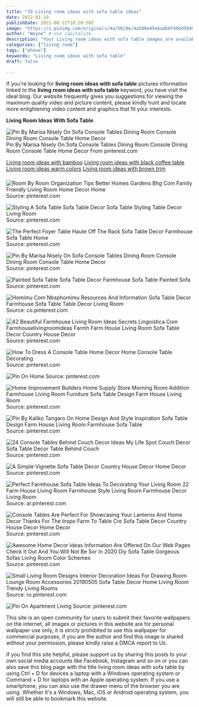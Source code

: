 ```yaml
---
title: "39 Living room ideas with sofa table ideas"
date: 2022-01-19
publishDate: 2022-08-22T18:20:50Z
image: "https://i.pinimg.com/originals/4a/58/0e/4a580e45e6adb6f40dd504985d62cb0c.jpg"
author: "Wayne" # use capitalize
description: "Your Living room ideas with sofa table images are available in this site. Living room ideas with sofa table are a topic that is being searched for and liked by netizens now. You can Get the Living room ideas with sofa table files here. Get all royalty-free images."
categories: ["living room"]
tags: ["phone"]
keywords: "Living room ideas with sofa table"
draft: false

---
```


If you're looking for **living room ideas with sofa table** pictures information linked to the **living room ideas with sofa table** keyword, you have visit the ideal  blog.  Our website frequently  gives you  suggestions  for viewing  the maximum  quality video and picture  content, please kindly hunt and locate more enlightening video content and graphics  that fit your interests.

**Living Room Ideas With Sofa Table**. 

![Pin By Marisa Nisely On Sofa Console Tables Dining Room Console Dining Room Console Table Home Decor](https://i.pinimg.com/originals/37/4c/4f/374c4f35c70e06ef32d61004d8c9b7c3.jpg "Pin By Marisa Nisely On Sofa Console Tables Dining Room Console Dining Room Console Table Home Decor")
Pin By Marisa Nisely On Sofa Console Tables Dining Room Console Dining Room Console Table Home Decor From pinterest.com

[Living room ideas with bamboo](/living-room-ideas-with-bamboo/)
[Living room ideas with black coffee table](/living-room-ideas-with-black-coffee-table/)
[Living room ideas warm colors](/living-room-ideas-warm-colors/)
[Living room ideas with brown trim](/living-room-ideas-with-brown-trim/)



### 

 


![Room By Room Organization Tips Better Homes Gardens Bhg Com Family Friendly Living Room Home Decor Home](https://i.pinimg.com/originals/cd/a3/c8/cda3c8ad1aae515a303cad857100657e.jpg "Room By Room Organization Tips Better Homes Gardens Bhg Com Family Friendly Living Room Home Decor Home")
Source: pinterest.com

 

![Styling A Sofa Table Sofa Table Decor Sofa Table Styling Table Decor Living Room](https://i.pinimg.com/originals/46/59/11/4659111138468415b7e503e254ac3a39.jpg "Styling A Sofa Table Sofa Table Decor Sofa Table Styling Table Decor Living Room")
Source: pinterest.com

 

![The Perfect Foyer Table Haute Off The Rack Sofa Table Decor Farmhouse Sofa Table Home](https://i.pinimg.com/736x/5d/28/59/5d2859ad2a6da3779919520b6570b77b.jpg "The Perfect Foyer Table Haute Off The Rack Sofa Table Decor Farmhouse Sofa Table Home")
Source: pinterest.com

 

![Pin By Marisa Nisely On Sofa Console Tables Dining Room Console Dining Room Console Table Home Decor](https://i.pinimg.com/originals/37/4c/4f/374c4f35c70e06ef32d61004d8c9b7c3.jpg "Pin By Marisa Nisely On Sofa Console Tables Dining Room Console Dining Room Console Table Home Decor")
Source: pinterest.com

 

![Painted Sofa Table Sofa Table Decor Farmhouse Sofa Table Painted Sofa](https://i.pinimg.com/474x/66/54/02/6654024787e582565cd8f688e6355574.jpg "Painted Sofa Table Sofa Table Decor Farmhouse Sofa Table Painted Sofa")
Source: pinterest.com

 

![Homimu Com Nbsphomimu Resources And Information Sofa Table Decor Farmhouse Sofa Table Table Decor Living Room](https://i.pinimg.com/originals/d0/c7/f4/d0c7f424ded176ebd99d8a903f50e9cf.jpg "Homimu Com Nbsphomimu Resources And Information Sofa Table Decor Farmhouse Sofa Table Table Decor Living Room")
Source: co.pinterest.com

 

![42 Beautiful Farmhouse Living Room Ideas Secrets Lingoistica Com Farmhouselivingroomideas Farmh Farm House Living Room Sofa Table Decor Country House Decor](https://i.pinimg.com/736x/11/36/72/1136720ef705fb9d2738541439a7f7a9.jpg "42 Beautiful Farmhouse Living Room Ideas Secrets Lingoistica Com Farmhouselivingroomideas Farmh Farm House Living Room Sofa Table Decor Country House Decor")
Source: pinterest.com

 

![How To Dress A Console Table Home Decor Home Console Table Decorating](https://i.pinimg.com/474x/0d/4c/6b/0d4c6bb047b7bbacbcec604991a884f6--entry-tables-console-tables.jpg "How To Dress A Console Table Home Decor Home Console Table Decorating")
Source: pinterest.com

 

![Pin On Home](https://i.pinimg.com/originals/ed/e9/8f/ede98fc9d121521abceb216379321c7e.jpg "Pin On Home")
Source: pinterest.com

 

![Home Improvement Builders Home Supply Store Morning Room Addition Farmhouse Living Room Furniture Sofa Table Design Farm House Living Room](https://i.pinimg.com/originals/87/f3/37/87f3376c301360b1d11f2eca597ba486.jpg "Home Improvement Builders Home Supply Store Morning Room Addition Farmhouse Living Room Furniture Sofa Table Design Farm House Living Room")
Source: pinterest.com

 

![Pin By Kaliko Tangaro On Home Design And Style Inspiration Sofa Table Design Farm House Living Room Farmhouse Sofa Table](https://i.pinimg.com/originals/18/49/d4/1849d400a7d808a502f0b8e284e7e153.jpg "Pin By Kaliko Tangaro On Home Design And Style Inspiration Sofa Table Design Farm House Living Room Farmhouse Sofa Table")
Source: pinterest.com

 

![24 Console Tables Behind Couch Decor Ideas My Life Spot Couch Decor Sofa Table Decor Table Behind Couch](https://i.pinimg.com/originals/25/60/9e/25609e952d39a17fc7046ab13ae0acd3.jpg "24 Console Tables Behind Couch Decor Ideas My Life Spot Couch Decor Sofa Table Decor Table Behind Couch")
Source: pinterest.com

 

![A Simple Vignette Sofa Table Decor Country House Decor Home Decor](https://i.pinimg.com/originals/f5/57/e9/f557e94aae51da682e0fef4b23506a4d.jpg "A Simple Vignette Sofa Table Decor Country House Decor Home Decor")
Source: pinterest.com

 

![Perfect Farmhouse Sofa Table Ideas To Decorating Your Living Room 22 Farm House Living Room Farmhouse Style Living Room Farmhouse Decor Living Room](https://i.pinimg.com/736x/bd/6a/12/bd6a12cf98444ed35ab3796aca5536e5.jpg "Perfect Farmhouse Sofa Table Ideas To Decorating Your Living Room 22 Farm House Living Room Farmhouse Style Living Room Farmhouse Decor Living Room")
Source: ar.pinterest.com

 

![Console Tables Are Perfect For Showcasing Your Lanterns And Home Decor Thanks For The Inspo Farm To Table Cre Sofa Table Decor Country House Decor Home Decor](https://i.pinimg.com/originals/fa/76/2f/fa762f63b9610d8cf65de2687aec2c94.jpg "Console Tables Are Perfect For Showcasing Your Lanterns And Home Decor Thanks For The Inspo Farm To Table Cre Sofa Table Decor Country House Decor Home Decor")
Source: pinterest.com

 

![Awesome Home Decor Ideas Information Are Offered On Our Web Pages Check It Out And You Will Not Be Sor In 2020 Diy Sofa Table Gorgeous Sofas Living Room Color Schemes](https://i.pinimg.com/originals/73/c6/57/73c65751108983eb0d4fc15c7e5176d2.jpg "Awesome Home Decor Ideas Information Are Offered On Our Web Pages Check It Out And You Will Not Be Sor In 2020 Diy Sofa Table Gorgeous Sofas Living Room Color Schemes")
Source: pinterest.com

 

![Small Living Room Designs Interior Decoration Ideas For Drawing Room Lounge Room Accessories 20190505 Sofa Table Decor Home Living Room Trendy Living Rooms](https://i.pinimg.com/originals/7a/fe/6f/7afe6fa3ea2b87de228152753a6a1bcf.jpg "Small Living Room Designs Interior Decoration Ideas For Drawing Room Lounge Room Accessories 20190505 Sofa Table Decor Home Living Room Trendy Living Rooms")
Source: ro.pinterest.com

 

![Pin On Apartment Living](https://i.pinimg.com/originals/4a/58/0e/4a580e45e6adb6f40dd504985d62cb0c.jpg "Pin On Apartment Living")
Source: pinterest.com

 

This site is an open community for users to submit their favorite wallpapers on the internet, all images or pictures in this website are for personal wallpaper use only, it is stricly prohibited to use this wallpaper for commercial purposes, if you are the author and find this image is shared without your permission, please kindly raise a DMCA report to Us.

If you find this site helpful, please support us by sharing this posts to your own social media accounts like Facebook, Instagram and so on or you can also save this blog page with the title living room ideas with sofa table by using Ctrl + D for devices a laptop with a Windows operating system or Command + D for laptops with an Apple operating system. If you use a smartphone, you can also use the drawer menu of the browser you are using. Whether it's a Windows, Mac, iOS or Android operating system, you will still be able to bookmark this website.
